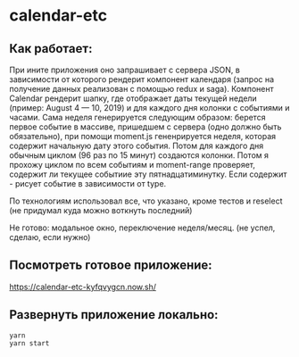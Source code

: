 # calendar-etc

## Как работает:

При ините приложения оно запрашивает с сервера JSON, в зависимости от которого рендерит компонент календаря (запрос на получение данных реализован с помощью redux и saga). Компонент Calendar рендерит шапку, где отображает даты текущей недели (пример: August 4 — 10, 2019) и для каждого дня колонки с событиями и часами. Сама неделя генерируется следующим образом: берется первое событие в массиве, пришедшем с сервера (одно должно быть обязательно), при помощи moment.js гененрируется неделя, которая содержит начальную дату этого события. Потом для каждого дня обычным циклом (96 раз по 15 минут) создаются колонки. Потом я прохожу циклом по всем событиям и moment-range проверяет, содержит ли текущее событиие эту пятнадцатиминутку. Если содержит - рисует событие в зависимости от type.

По технологиям использовал все, что указано, кроме тестов и reselect (не придумал куда можно воткнуть последний)

Не готово: модальное окно, переключение неделя/месяц. (не успел, сделаю, если нужно)

## Посмотреть готовое приложение:

https://calendar-etc-kyfqvygcn.now.sh/

## Развернуть приложение локально:

    yarn
    yarn start
